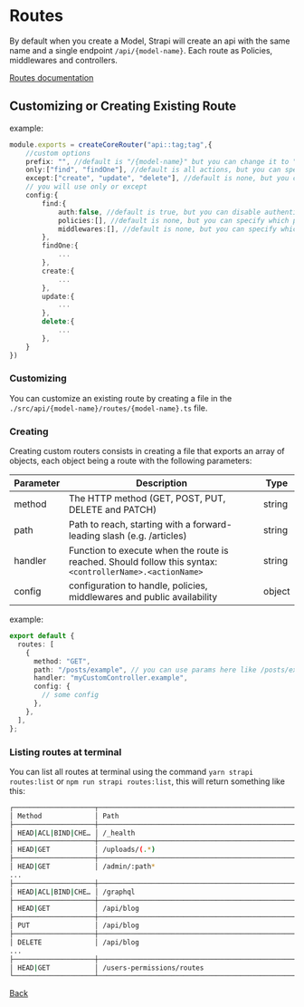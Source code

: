 # Routes

By default when you create a Model, Strapi will create an api with the same name and a single endpoint `/api/{model-name}`.
Each route as Policies, middlewares and controllers.

[Routes documentation](https://docs.strapi.io/dev-docs/backend-customization/routes)

## Customizing or Creating Existing Route

example:

```ts
module.exports = createCoreRouter("api::tag;tag",{
	//custom options
	prefix: "", //default is "/{model-name}" but you can change it to "something" then the route will be "/something/tags"
	only:["find", "findOne"], //default is all actions, but you can specify which actions you want to use in this sample get and get one
	except:["create", "update", "delete"], //default is none, but you can specify which actions you want to exclude in this sample create, update and delete
	// you will use only or except
	config:{
		find:{
			auth:false, //default is true, but you can disable authentication for this action, false means that you can access this action without being logged in
			policies:[], //default is none, but you can specify which policies you want to use
			middlewares:[], //default is none, but you can specify which middlewares you want to use
		},
		findOne:{
			...
		},
		create:{
			...
		},
		update:{
			...
		},
		delete:{
			...
		},
	}
})
```

### Customizing

You can customize an existing route by creating a file in the `./src/api/{model-name}/routes/{model-name}.ts` file.

### Creating

Creating custom routers consists in creating a file that exports an array of objects, each object being a route with the following parameters:

| Parameter | Description                                                                                                | Type   |
| --------- | ---------------------------------------------------------------------------------------------------------- | ------ |
| method    | The HTTP method (GET, POST, PUT, DELETE and PATCH)                                                         | string |
| path      | Path to reach, starting with a forward-leading slash (e.g. /articles)                                      | string |
| handler   | Function to execute when the route is reached.  Should follow this syntax: `<controllerName>.<actionName>` | string |
| config    | configuration to handle, policies, middlewares and public availability                                     | object |

example:

```ts
export default {
  routes: [
    {
      method: "GET",
      path: "/posts/example", // you can use params here like /posts/example/:id or regex /posts/example/:id(\\d+)
      handler: "myCustomController.example",
      config: {
        // some config
      },
    },
  ],
};

```

### Listing routes at terminal

You can list all routes at terminal using the command `yarn strapi routes:list` or `npm run strapi routes:list`, this will return something like this:

```bash
┌────────────────────┬─────────────────────────────────────────────────────────────────────────────────┐
│ Method             │ Path                                                                            │
├────────────────────┼─────────────────────────────────────────────────────────────────────────────────┤
│ HEAD|ACL|BIND|CHE… │ /_health                                                                        │
├────────────────────┼─────────────────────────────────────────────────────────────────────────────────┤
│ HEAD|GET           │ /uploads/(.*)                                                                   │
├────────────────────┼─────────────────────────────────────────────────────────────────────────────────┤
│ HEAD|GET           │ /admin/:path*                                                                   │
...
├────────────────────┼─────────────────────────────────────────────────────────────────────────────────┤
│ HEAD|ACL|BIND|CHE… │ /graphql                                                                        │
├────────────────────┼─────────────────────────────────────────────────────────────────────────────────┤
│ HEAD|GET           │ /api/blog                                                                       │
├────────────────────┼─────────────────────────────────────────────────────────────────────────────────┤
│ PUT                │ /api/blog                                                                       │
├────────────────────┼─────────────────────────────────────────────────────────────────────────────────┤
│ DELETE             │ /api/blog                                                                       │
...
├────────────────────┼─────────────────────────────────────────────────────────────────────────────────┤
│ HEAD|GET           │ /users-permissions/routes                                                       │
└────────────────────┴─────────────────────────────────────────────────────────────────────────────────┘
```

[Back](./Customizing_strapi.md)